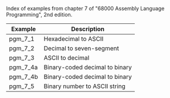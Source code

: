 Index of examples from chapter 7 of "68000 Assembly Language
Programming", 2nd edition.

| Example  | Description                    |
| -------- | ------------------------------ |
| pgm_7_1  | Hexadecimal to ASCII           |
| pgm_7_2  | Decimal to seven-segment       |
| pgm_7_3  | ASCII to decimal               |
| pgm_7_4a | Binary-coded decimal to binary |
| pgm_7_4b | Binary-coded decimal to binary |
| pgm_7_5  | Binary number to ASCII string  |
